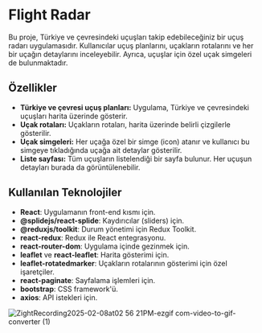 # Flight Radar
Bu proje, Türkiye ve çevresindeki uçuşları takip edebileceğiniz bir uçuş radarı uygulamasıdır. 
Kullanıcılar uçuş planlarını, uçakların rotalarını ve her bir uçağın detaylarını inceleyebilir. Ayrıca, uçuşlar için özel uçak simgeleri de bulunmaktadır.

## Özellikler
- **Türkiye ve çevresi uçuş planları:** Uygulama, Türkiye ve çevresindeki uçuşları harita üzerinde gösterir.
- **Uçak rotaları:** Uçakların rotaları, harita üzerinde belirli çizgilerle gösterilir.
- **Uçak simgeleri:** Her uçağa özel bir simge (icon) atanır ve kullanıcı bu simgeye tıkladığında uçağa ait detaylar gösterilir.
- **Liste sayfası:** Tüm uçuşların listelendiği bir sayfa bulunur. Her uçuşun detayları burada da görüntülenebilir.

## Kullanılan Teknolojiler
- **React**: Uygulamanın front-end kısmı için.
- **@splidejs/react-splide**: Kaydırıcılar (sliders) için.
- **@reduxjs/toolkit**: Durum yönetimi için Redux Toolkit.
- **react-redux**: Redux ile React entegrasyonu.
- **react-router-dom**: Uygulama içinde gezinmek için.
- **leaflet** ve **react-leaflet**: Harita gösterimi için.
- **leaflet-rotatedmarker**: Uçakların rotalarının gösterimi için özel işaretçiler.
- **react-paginate**: Sayfalama işlemleri için.
- **bootstrap**: CSS framework'ü.
- **axios**: API istekleri için.



![ZightRecording2025-02-08at02 56 21PM-ezgif com-video-to-gif-converter (1)](https://github.com/user-attachments/assets/d243268d-755a-45bd-a542-c755b7de1964)
